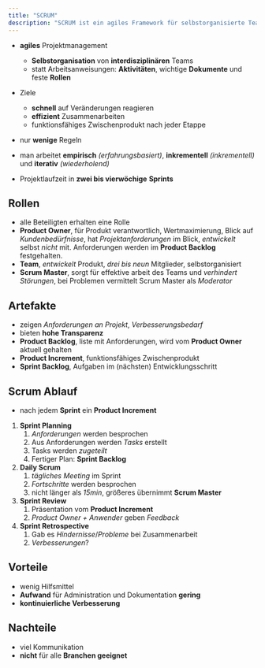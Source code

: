 ```yaml
---
title: "SCRUM"
description: "SCRUM ist ein agiles Framework für selbstorganisierte Teams, das empirisch, inkrementell und iterativ arbeitet. Es verwendet Sprints, Rollen wie Product Owner und Scrum Master sowie Artefakte wie Product Backlog. Vorteile sind geringer Administrationsaufwand, Nachteile hoher Kommunikationsbedarf."
---
```


- **agiles** Projektmanagement
	- **Selbstorganisation** von **interdisziplinären** Teams
	- statt Arbeitsanweisungen: **Aktivitäten**, wichtige **Dokumente** und feste **Rollen**
- Ziele
	- **schnell** auf Veränderungen reagieren
	- **effizient** Zusammenarbeiten
	- funktionsfähiges Zwischenprodukt nach jeder Etappe
- nur **wenige** Regeln

- man arbeitet **empirisch** *(erfahrungsbasiert)*, **inkrementell** *(inkrementell)* und **iterativ** *(wiederholend)*
- Projektlaufzeit in **zwei bis vierwöchige** **Sprints**
## Rollen
- alle Beteiligten erhalten eine Rolle
- **Product Owner**, für Produkt verantwortlich, Wertmaximierung, Blick auf *Kundenbedürfnisse*, hat *Projektanforderungen* im Blick, *entwickelt* selbst *nicht* mit. Anforderungen werden im **Product Backlog** festgehalten.
- **Team**, *entwickelt* Produkt, *drei bis neun* Mitglieder, selbstorganisiert
- **Scrum Master**, sorgt für effektive arbeit des Teams und *verhindert Störungen*, bei Problemen vermittelt Scrum Master als *Moderator*

## Artefakte
- zeigen *Anforderungen an Projekt*, *Verbesserungsbedarf*
- bieten **hohe Transparenz**
- **Product Backlog**, liste mit Anforderungen, wird vom **Product Owner** aktuell gehalten
- **Product Increment**, funktionsfähiges Zwischenprodukt
- **Sprint Backlog**, Aufgaben im (nächsten) Entwicklungsschritt

## Scrum Ablauf
- nach jedem **Sprint** ein **Product Increment**
1. **Sprint Planning**
	1. *Anforderungen* werden besprochen
	2. Aus Anforderungen werden *Tasks* erstellt
	3. Tasks werden *zugeteilt*
	4. Fertiger Plan: **Sprint Backlog**
2. **Daily Scrum**
	1. *tägliches Meeting* im Sprint
	2. *Fortschritte* werden besprochen
	3. nicht länger als *15min*, größeres übernimmt **Scrum Master**
3. **Sprint Review**
	1. Präsentation vom **Product Increment**
	2. *Product Owner + Anwender* geben *Feedback*
4. **Sprint Retrospective**
	1. Gab es *Hindernisse*/*Probleme* bei Zusammenarbeit
	2. *Verbesserungen*?

## Vorteile
- wenig Hilfsmittel
- **Aufwand** für Administration und Dokumentation **gering**
- **kontinuierliche Verbesserung**
## Nachteile
- viel Kommunikation
- **nicht** für alle **Branchen geeignet**